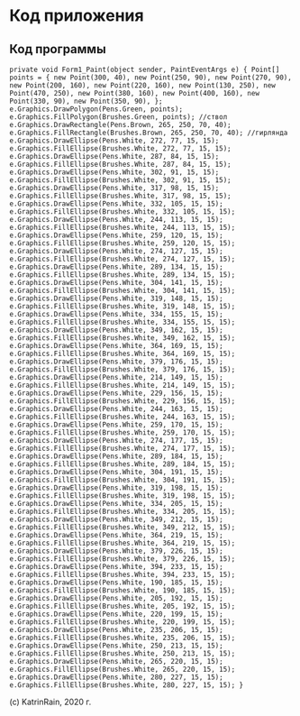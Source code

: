 # Код приложения
## Код программы 

``private void Form1_Paint(object sender, PaintEventArgs e)
        {
            Point[] points =
                {
                new Point(300, 40),
                new Point(250, 90),
                new Point(270, 90),
                new Point(200, 160),
                new Point(220, 160),
                new Point(130, 250),
                new Point(470, 250),
                new Point(380, 160),
                new Point(400, 160),
                new Point(330, 90),
                new Point(350, 90),
               };
            e.Graphics.DrawPolygon(Pens.Green, points);
            e.Graphics.FillPolygon(Brushes.Green, points);
            //ствол
            e.Graphics.DrawRectangle(Pens.Brown, 265, 250, 70, 40);
            e.Graphics.FillRectangle(Brushes.Brown, 265, 250, 70, 40);
            //гирлянда
            e.Graphics.DrawEllipse(Pens.White, 272, 77, 15, 15);
            e.Graphics.FillEllipse(Brushes.White, 272, 77, 15, 15);
            e.Graphics.DrawEllipse(Pens.White, 287, 84, 15, 15);
            e.Graphics.FillEllipse(Brushes.White, 287, 84, 15, 15);
            e.Graphics.DrawEllipse(Pens.White, 302, 91, 15, 15);
            e.Graphics.FillEllipse(Brushes.White, 302, 91, 15, 15);
            e.Graphics.DrawEllipse(Pens.White, 317, 98, 15, 15);
            e.Graphics.FillEllipse(Brushes.White, 317, 98, 15, 15);
            e.Graphics.DrawEllipse(Pens.White, 332, 105, 15, 15);
            e.Graphics.FillEllipse(Brushes.White, 332, 105, 15, 15);
            e.Graphics.DrawEllipse(Pens.White, 244, 113, 15, 15);
            e.Graphics.FillEllipse(Brushes.White, 244, 113, 15, 15);
            e.Graphics.DrawEllipse(Pens.White, 259, 120, 15, 15);
            e.Graphics.FillEllipse(Brushes.White, 259, 120, 15, 15);
            e.Graphics.DrawEllipse(Pens.White, 274, 127, 15, 15);
            e.Graphics.FillEllipse(Brushes.White, 274, 127, 15, 15);
            e.Graphics.DrawEllipse(Pens.White, 289, 134, 15, 15);
            e.Graphics.FillEllipse(Brushes.White, 289, 134, 15, 15);
            e.Graphics.DrawEllipse(Pens.White, 304, 141, 15, 15);
            e.Graphics.FillEllipse(Brushes.White, 304, 141, 15, 15);
            e.Graphics.DrawEllipse(Pens.White, 319, 148, 15, 15);
            e.Graphics.FillEllipse(Brushes.White, 319, 148, 15, 15);
            e.Graphics.DrawEllipse(Pens.White, 334, 155, 15, 15);
            e.Graphics.FillEllipse(Brushes.White, 334, 155, 15, 15);
            e.Graphics.DrawEllipse(Pens.White, 349, 162, 15, 15);
            e.Graphics.FillEllipse(Brushes.White, 349, 162, 15, 15);
            e.Graphics.DrawEllipse(Pens.White, 364, 169, 15, 15);
            e.Graphics.FillEllipse(Brushes.White, 364, 169, 15, 15);
            e.Graphics.DrawEllipse(Pens.White, 379, 176, 15, 15);
            e.Graphics.FillEllipse(Brushes.White, 379, 176, 15, 15);
            e.Graphics.DrawEllipse(Pens.White, 214, 149, 15, 15);
            e.Graphics.FillEllipse(Brushes.White, 214, 149, 15, 15);
            e.Graphics.DrawEllipse(Pens.White, 229, 156, 15, 15);
            e.Graphics.FillEllipse(Brushes.White, 229, 156, 15, 15);
            e.Graphics.DrawEllipse(Pens.White, 244, 163, 15, 15);
            e.Graphics.FillEllipse(Brushes.White, 244, 163, 15, 15);
            e.Graphics.DrawEllipse(Pens.White, 259, 170, 15, 15);
            e.Graphics.FillEllipse(Brushes.White, 259, 170, 15, 15);
            e.Graphics.DrawEllipse(Pens.White, 274, 177, 15, 15);
            e.Graphics.FillEllipse(Brushes.White, 274, 177, 15, 15);
            e.Graphics.DrawEllipse(Pens.White, 289, 184, 15, 15);
            e.Graphics.FillEllipse(Brushes.White, 289, 184, 15, 15);
            e.Graphics.DrawEllipse(Pens.White, 304, 191, 15, 15);
            e.Graphics.FillEllipse(Brushes.White, 304, 191, 15, 15);
            e.Graphics.DrawEllipse(Pens.White, 319, 198, 15, 15);
            e.Graphics.FillEllipse(Brushes.White, 319, 198, 15, 15);
            e.Graphics.DrawEllipse(Pens.White, 334, 205, 15, 15);
            e.Graphics.FillEllipse(Brushes.White, 334, 205, 15, 15);
            e.Graphics.DrawEllipse(Pens.White, 349, 212, 15, 15);
            e.Graphics.FillEllipse(Brushes.White, 349, 212, 15, 15);
            e.Graphics.DrawEllipse(Pens.White, 364, 219, 15, 15);
            e.Graphics.FillEllipse(Brushes.White, 364, 219, 15, 15);
            e.Graphics.DrawEllipse(Pens.White, 379, 226, 15, 15);
            e.Graphics.FillEllipse(Brushes.White, 379, 226, 15, 15);
            e.Graphics.DrawEllipse(Pens.White, 394, 233, 15, 15);
            e.Graphics.FillEllipse(Brushes.White, 394, 233, 15, 15);
            e.Graphics.DrawEllipse(Pens.White, 190, 185, 15, 15);
            e.Graphics.FillEllipse(Brushes.White, 190, 185, 15, 15);
            e.Graphics.DrawEllipse(Pens.White, 205, 192, 15, 15);
            e.Graphics.FillEllipse(Brushes.White, 205, 192, 15, 15);
            e.Graphics.DrawEllipse(Pens.White, 220, 199, 15, 15);
            e.Graphics.FillEllipse(Brushes.White, 220, 199, 15, 15);
            e.Graphics.DrawEllipse(Pens.White, 235, 206, 15, 15);
            e.Graphics.FillEllipse(Brushes.White, 235, 206, 15, 15);
            e.Graphics.DrawEllipse(Pens.White, 250, 213, 15, 15);
            e.Graphics.FillEllipse(Brushes.White, 250, 213, 15, 15);
            e.Graphics.DrawEllipse(Pens.White, 265, 220, 15, 15);
            e.Graphics.FillEllipse(Brushes.White, 265, 220, 15, 15);
            e.Graphics.DrawEllipse(Pens.White, 280, 227, 15, 15);
            e.Graphics.FillEllipse(Brushes.White, 280, 227, 15, 15);
        }``

(c) KatrinRain, 2020 г. 
